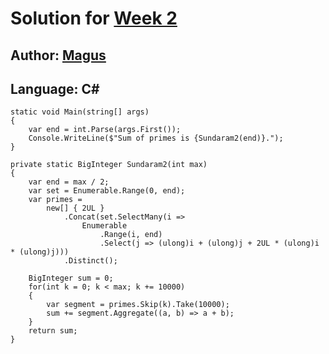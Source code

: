 # Solution for [Week 2](Challenge)
## Author: [Magus](https://what.thedailywtf.com/user/magus)

<a name="CSharp"></a>
## Language: C#

```
static void Main(string[] args)
{
	var end = int.Parse(args.First());
	Console.WriteLine($"Sum of primes is {Sundaram2(end)}.");
}

private static BigInteger Sundaram2(int max)
{
	var end = max / 2;
	var set = Enumerable.Range(0, end);
	var primes =
		new[] { 2UL }
			.Concat(set.SelectMany(i =>
				Enumerable
					.Range(i, end)
					.Select(j => (ulong)i + (ulong)j + 2UL * (ulong)i * (ulong)j)))
			.Distinct();

	BigInteger sum = 0;
	for(int k = 0; k < max; k += 10000)
	{
		var segment = primes.Skip(k).Take(10000);
		sum += segment.Aggregate((a, b) => a + b);
	}
	return sum;
}
```